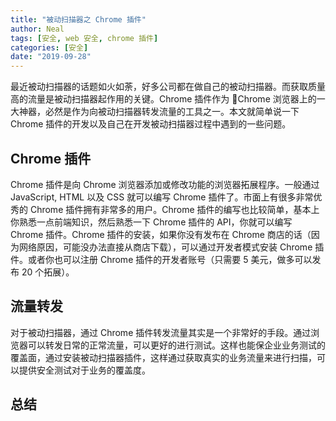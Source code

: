 ```yaml
---
title: "被动扫描器之 Chrome 插件"
author: Neal
tags: [安全, web 安全, chrome 插件]
categories: [安全]
date: "2019-09-28" 
---
```


最近被动扫描器的话题如火如荼，好多公司都在做自己的被动扫描器。而获取质量高的流量是被动扫描器起作用的关键。Chrome 插件作为 Chrome 浏览器上的一大神器，必然是作为向被动扫描器转发流量的工具之一。本文就简单说一下 Chrome 插件的开发以及自己在开发被动扫描器过程中遇到的一些问题。

## Chrome 插件

Chrome 插件是向 Chrome 浏览器添加或修改功能的浏览器拓展程序。一般通过 JavaScript, HTML 以及 CSS 就可以编写 Chrome 插件了。市面上有很多非常优秀的 Chrome 插件拥有非常多的用户。Chrome 插件的编写也比较简单，基本上你熟悉一点前端知识，然后熟悉一下 Chrome 插件的 API，你就可以编写 Chrome 插件。Chrome 插件的安装，如果你没有发布在 Chrome 商店的话（因为网络原因，可能没办法直接从商店下载），可以通过开发者模式安装 Chrome 插件。或者你也可以注册 Chrome 插件的开发者账号（只需要 5 美元，做多可以发布 20 个拓展）。

## 流量转发

对于被动扫描器，通过 Chrome 插件转发流量其实是一个非常好的手段。通过浏览器可以转发日常的正常流量，可以更好的进行测试。这样也能保企业业务测试的覆盖面，通过安装被动扫描器插件，这样通过获取真实的业务流量来进行扫描，可以提供安全测试对于业务的覆盖度。

## 总结




